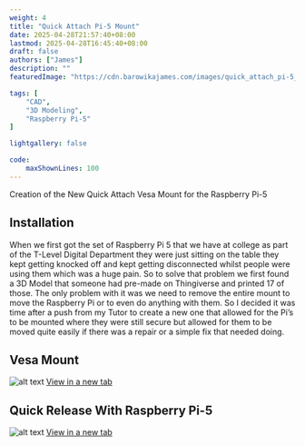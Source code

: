```yaml
---
weight: 4
title: "Quick Attach Pi-5 Mount"
date: 2025-04-28T21:57:40+08:00
lastmod: 2025-04-28T16:45:40+08:00
draft: false
authors: ["James"]
description: ""
featuredImage: "https://cdn.barowikajames.com/images/quick_attach_pi-5_mount/quick_attach_pi-5_mount.png"

tags: [
    "CAD", 
    "3D Modeling",
    "Raspberry Pi-5"
]

lightgallery: false

code:
    maxShownLines: 100
---
```

Creation of the New Quick Attach Vesa Mount for the Raspberry Pi-5
<!--more-->
## Installation
When we first got the set of Raspberry Pi 5 that we have at college as part of the T-Level Digital Department they were just sitting on the table they kept getting knocked off and kept getting disconnected whilst people were using them which was a huge pain. So to solve that problem we first found a 3D Model that someone had pre-made on Thingiverse and printed 17 of those. The only problem with it was we need to remove the entire mount to move the Raspberry Pi or to even do anything with them. So I decided it was time after a push from my Tutor to create a new one that allowed for the Pi’s to be mounted where they were still secure but allowed for them to be moved quite easily if there was a repair or a simple fix that needed doing.

## Vesa Mount
![alt text](https://cdn.barowikajames.com/images/quick_attach_pi-5_mount/vesa_mount_technical_drawing.png)
[View in a new tab](https://cdn.barowikajames.com/images/quick_attach_pi-5_mount/vesa_mount_technical_drawing.png)

## Quick Release With Raspberry Pi-5
![alt text](https://cdn.barowikajames.com/images/quick_attach_pi-5_mount/mount_with_rpi-5.png)
[View in a new tab](https://cdn.barowikajames.com/images/quick_attach_pi-5_mount/mount_with_rpi-5.png)